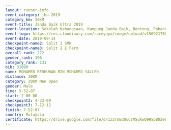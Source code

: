 ```yaml
---
layout: runner-info 
event_category: jbu-2019 
category_km: 30KM 
event-title: Janda Baik Ultra 2019  
event-location: Sekolah Kebangsaan, Kampung Janda Baik, Bentong, Pahang, Malaysia 
event-logo: https://res.cloudinary.com/raceyaya/image/upload/v1569217009/logo/janda-baik_vch1pc.jpg 
event-date: 2019-09-14 
checkpoint-name2: Split 1 SMK 
checkpoint-name3: Split 2 E Farm 
overall_rank: 272
gender_rank: 196
category_rank: 131
bib: 31098
name: MOHAMED REDHUWAN BIN MOHAMED SALLEH
distance: 30KM
category: 30KM Men Open
gender: Male
time: 5-52-07
start: 2-00-00
checkpoint2: 4-33-09
checkpoint3: 7-12-12
finish: 7-52-07
country: Malaysia
certificate: https://drive.google.com/file/d/1z2rmEdUuCsMSuKwQ9HSpB02eb3mUD3ij/view?usp=sharing
---
```

